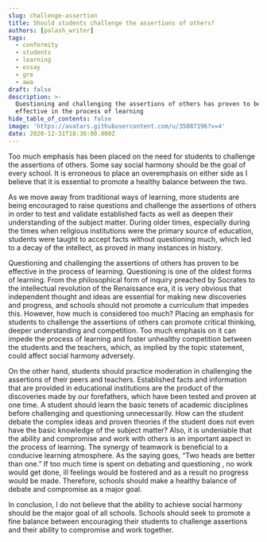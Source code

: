 ```yaml
---
slug: challenge-assertion
title: Should students challenge the assertions of others?
authors: [palash_writer]
tags:
  - conformity
  - students
  - learning
  - essay
  - gre
  - awa
draft: false
description: >-
  Questioning and challenging the assertions of others has proven to be
  effective in the process of learning
hide_table_of_contents: false
image: 'https://avatars.githubusercontent.com/u/35087196?v=4'
date: 2020-12-31T18:30:00.000Z
---
```


Too much emphasis has been placed on the need for students to challenge the assertions of others. <!--truncate-->Some say social harmony should be the goal of every school. It is erroneous to place an overemphasis on either side as I believe that it is essential to promote a healthy balance between the two.

As we move away from traditional ways of learning, more students are being encouraged to raise questions and challenge the assertions of others in order to test and validate established facts as well as deepen their understanding of the subject matter. During older times, especially during the times when religious institutions were the primary source of education, students were taught to accept facts without questioning much, which led to a decay of the intellect, as proved in many instances in history.

Questioning and challenging the assertions of others has proven to be effective in the process of learning. Questioning is one of the oldest forms of learning. From the philosophical form of inquiry preached by Socrates to the intellectual revolution of the Renaissance era, it is very obvious that independent thought and ideas are essential for making new discoveries and progress, and schools should not promote a curriculum that impedes this. However, how much is considered too much? Placing an emphasis for students to challenge the assertions of others can promote critical thinking, deeper understanding and competition. Too much emphasis on it can impede the process of learning and foster unhealthy competition between the students and the teachers, which, as implied by the topic statement, could affect social harmony adversely.

On the other hand, students should practice moderation in challenging the assertions of their peers and teachers. Established facts and information that are provided in educational institutions are the product of the discoveries made by our forefathers, which have been tested and proven at one time. A student should learn the basic tenets of academic disciplines before challenging and questioning unnecessarily. How can the student debate the complex ideas and proven theories if the student does not even have the basic knowledge of the subject matter? Also, it is undeniable that the ability and compromise and work with others is an important aspect in the process of learning. The synergy of teamwork is beneficial to a conducive learning atmosphere. As the saying goes, “Two heads are better than one.” If too much time is spent on debating and questioning , no work would get done, ill feelings would be fostered and as a result no progress would be made. Therefore, schools should make a healthy balance of debate and compromise as a major goal.

In conclusion, I do not believe that the ability to achieve social harmony should be the major goal of all schools. Schools should seek to promote a fine balance between encouraging their students to challenge assertions and their ability to compromise and work together.

